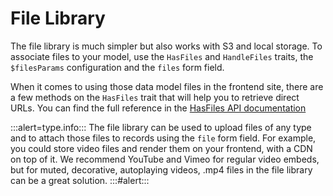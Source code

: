 # File Library

The file library is much simpler but also works with S3 and local storage. To associate files to your model, use the `HasFiles` and `HandleFiles` traits, the `$filesParams` configuration and the `files` form field.

When it comes to using those data model files in the frontend site, there are a few methods on the `HasFiles` trait that will help you to retrieve direct URLs. You can find the full reference in the [HasFiles API documentation](https://twill.io/docs/api/3.x/A17/Twill/Models/Behaviors/HasFiles.html)

:::alert=type.info:::
The file library can be used to upload files of any type and to attach those files to records using the `file` form field.
For example, you could store video files and render them on your frontend, with a CDN on top of it. We recommend YouTube and Vimeo for regular video embeds, but for muted, decorative, autoplaying videos, .mp4 files in the file library can be a great solution.
:::#alert:::
